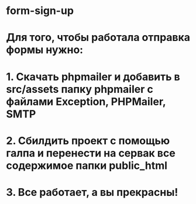 # form-sign-up
# Для того, чтобы работала отправка формы нужно: 
# 1. Скачать phpmailer и добавить в src/assets папку phpmailer с файлами Exception, PHPMailer, SMTP
# 2. Сбилдить проект с помощью галпа и перенести на сервак все содержимое папки public_html
# 3. Все работает, а вы прекрасны!
